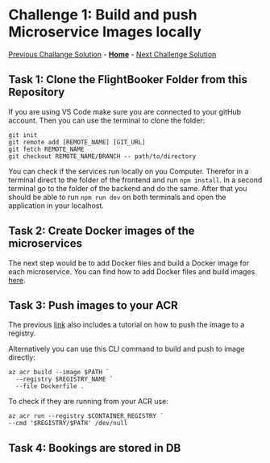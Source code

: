 # Challenge 1: Build and push Microservice Images locally

[Previous Challange Solution](./00-Getting-started-solution.md) - **[Home](../README.md)** - [Next Challenge Solution](./01-Build-and-push-locally-solution.md)

## Task 1: Clone the FlightBooker Folder from this Repository
If you are using VS Code make sure you are connected to your gitHub account.
Then you can use the terminal to clone the folder: 

```
git init
git remote add [REMOTE_NAME] [GIT_URL]
git fetch REMOTE_NAME
git checkout REMOTE_NAME/BRANCH -- path/to/directory
```
You can check if the services run locally on you Computer. Therefor in a terminal direct to the folder of the frontend and run `npm install`. In a second terminal go to the folder of the backend and do the same. After that you should be able to run `npm run dev` on both terminals and open the application in your localhost. 

## Task 2: Create Docker images of the microservices

The next step would be to add Docker files and build a Docker image for each microservice. 
You can find how to add Docker files and build images [here](https://learn.microsoft.com/en-us/azure/developer/javascript/tutorial/tutorial-vscode-docker-node/tutorial-vscode-docker-node-04).

## Task 3: Push images to your ACR

The previous [link](https://learn.microsoft.com/en-us/azure/developer/javascript/tutorial/tutorial-vscode-docker-node/tutorial-vscode-docker-node-04) also includes a tutorial on how to push the image to a registry.

Alternatively you can use this CLI command to build and push to image directly:
```
az acr build --image $PATH `
  --registry $REGISTRY_NAME `
  --file Dockerfile .
```
To check if they are running from your ACR use:

```
az acr run --registry $CONTAINER_REGISTRY `
--cmd '$REGISTRY/$PATH' /dev/null
```

## Task 4: Bookings are stored in DB

